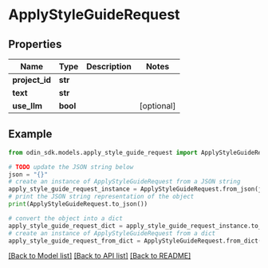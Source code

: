 # ApplyStyleGuideRequest


## Properties

Name | Type | Description | Notes
------------ | ------------- | ------------- | -------------
**project_id** | **str** |  | 
**text** | **str** |  | 
**use_llm** | **bool** |  | [optional] 

## Example

```python
from odin_sdk.models.apply_style_guide_request import ApplyStyleGuideRequest

# TODO update the JSON string below
json = "{}"
# create an instance of ApplyStyleGuideRequest from a JSON string
apply_style_guide_request_instance = ApplyStyleGuideRequest.from_json(json)
# print the JSON string representation of the object
print(ApplyStyleGuideRequest.to_json())

# convert the object into a dict
apply_style_guide_request_dict = apply_style_guide_request_instance.to_dict()
# create an instance of ApplyStyleGuideRequest from a dict
apply_style_guide_request_from_dict = ApplyStyleGuideRequest.from_dict(apply_style_guide_request_dict)
```
[[Back to Model list]](../README.md#documentation-for-models) [[Back to API list]](../README.md#documentation-for-api-endpoints) [[Back to README]](../README.md)


